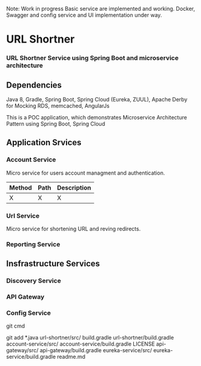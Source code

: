 Note: Work in progress
Basic service are implemented and working. Docker, Swagger and config service and UI implementation under way.
# URL Shortner
### URL Shortner Service using Spring Boot and microservice architecture

## Dependencies

Java 8, Gradle, Spring Boot, Spring Cloud (Eureka, ZUUL), Apache Derby for Mocking RDS, memcached, AngularJs

This is a POC application, which demonstrates Microservice Architecture Pattern using Spring Boot, Spring Cloud

## Application Srvices

### Account Service

Micro service for users account managment and authentication.

| Method  | Path | Description
| ------------- | ------------- | ------------------ |
| X  | X  | X |

### Url Service

Micro service for shortening URL and reving redirects.


### Reporting Service <ToDo>

## Insfrastructure Services

### Discovery Service

### API Gateway

### Config Service <ToDO>

git cmd

git add *.java url-shortner/src/ build.gradle url-shortner/build.gradle account-service/src/ account-service/build.gradle LICENSE api-gateway/src/ api-gateway/build.gradle eureka-service/src/ eureka-service/build.gradle readme.md

